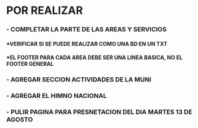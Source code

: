 # POR REALIZAR
### - COMPLETAR LA PARTE DE LAS AREAS Y SERVICIOS
#### *VERIFICAR SI SE PUEDE REALIZAR COMO UNA BD EN UN TXT
#### *EL FOOTER PARA CADA AREA DEBE SER UNA LINEA BASICA, NO EL FOOTER GENERAL
### - AGREGAR SECCION ACTIVIDADES DE LA MUNI
### - AGREGAR EL HIMNO NACIONAL
### - PULIR PAGINA PARA PRESNETACION DEL DIA MARTES 13 DE AGOSTO
